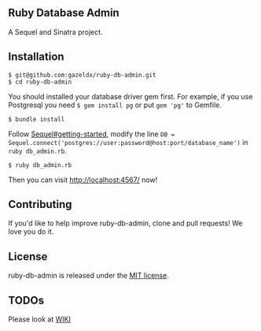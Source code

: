 ## Ruby Database Admin
A Sequel and Sinatra project.

## Installation
~~~
$ git@github.com:gazeldx/ruby-db-admin.git
$ cd ruby-db-admin
~~~

You should installed your database driver gem first. For example, if you use Postgresql you need `$ gem install pg` or put `gem 'pg'` to Gemfile.
~~~
$ bundle install
~~~

Follow [Sequel#getting-started](https://github.com/jeremyevans/sequel#getting-started), modify the line `DB = Sequel.connect('postgres://user:password@host:port/database_name')` in `ruby db_admin.rb`. 
~~~
$ ruby db_admin.rb
~~~
Then you can visit [http://localhost:4567/](http://localhost:4567/) now!

## Contributing

If you'd like to help improve ruby-db-admin, clone and pull requests! We love you do it.

## License

ruby-db-admin is released under the [MIT license](http://www.opensource.org/licenses/MIT).

## TODOs
Please look at [WIKI](https://github.com/gazeldx/ruby-db-admin/wiki)